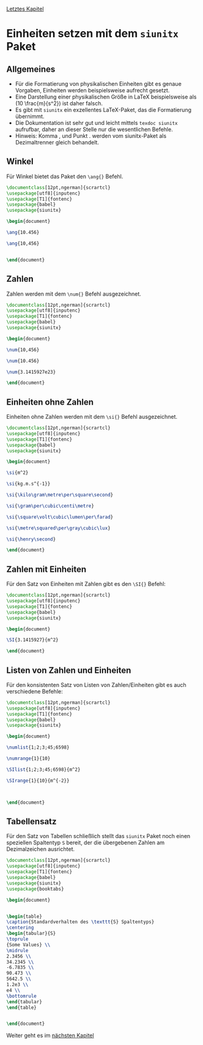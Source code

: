 [Letztes Kapitel](Kapitel11.md)

# Einheiten setzen mit dem ``siunitx`` Paket

## Allgemeines

* Für die Formatierung von physikalischen Einheiten gibt es genaue Vorgaben, Einheiten werden beispielsweise aufrecht gesetzt.
* Eine Darstellung einer physikalischen Größe in LaTeX beispielsweise als \(10 \frac{m}{s^2}\) ist daher falsch.
* Es gibt mit ``siunitx`` ein exzellentes LaTeX-Paket, das die Formatierung übernimmt. 
* Die Dokumentation ist sehr gut und leicht mittels ``texdoc siunitx`` aufrufbar, daher an dieser Stelle nur die wesentlichen Befehle.
* Hinweis: Komma , und Punkt . werden vom siunitx-Paket als Dezimaltrenner gleich behandelt.


## Winkel 

Für Winkel bietet das Paket den ``\ang{}`` Befehl.

```latex
\documentclass[12pt,ngerman]{scrartcl}
\usepackage[utf8]{inputenc}
\usepackage[T1]{fontenc}
\usepackage{babel}
\usepackage{siunitx}

\begin{document}

\ang{10.456}

\ang{10,456}


\end{document}
```

## Zahlen


Zahlen werden mit dem ``\num{}`` Befehl ausgezeichnet.

```latex
\documentclass[12pt,ngerman]{scrartcl}
\usepackage[utf8]{inputenc}
\usepackage[T1]{fontenc}
\usepackage{babel}
\usepackage{siunitx}

\begin{document}

\num{10,456}

\num{10.456}

\num{3.1415927e23}

\end{document}
```
## Einheiten ohne Zahlen


Einheiten ohne Zahlen werden mit dem ``\si{}`` Befehl ausgezeichnet.

```latex
\documentclass[12pt,ngerman]{scrartcl}
\usepackage[utf8]{inputenc}
\usepackage[T1]{fontenc}
\usepackage{babel}
\usepackage{siunitx}

\begin{document}

\si{m^2}

\si{kg.m.s^{-1}}

\si{\kilo\gram\metre\per\square\second} 

\si{\gram\per\cubic\centi\metre} 

\si{\square\volt\cubic\lumen\per\farad}

\si{\metre\squared\per\gray\cubic\lux}

\si{\henry\second}

\end{document}
```

## Zahlen mit Einheiten

Für den Satz von Einheiten mit Zahlen gibt es den  ``\SI{}`` Befehl:

```latex
\documentclass[12pt,ngerman]{scrartcl}
\usepackage[utf8]{inputenc}
\usepackage[T1]{fontenc}
\usepackage{babel}
\usepackage{siunitx}

\begin{document}

\SI{3.1415927}{m^2}

\end{document}
```


## Listen von Zahlen und Einheiten

Für den konsistenten Satz von Listen von Zahlen/Einheiten gibt es auch verschiedene Befehle:


```latex
\documentclass[12pt,ngerman]{scrartcl}
\usepackage[utf8]{inputenc}
\usepackage[T1]{fontenc}
\usepackage{babel}
\usepackage{siunitx}

\begin{document}

\numlist{1;2;3;45;6598}

\numrange{1}{10}

\SIlist{1;2;3;45;6598}{m^2}

\SIrange{1}{10}{m^{-2}}



\end{document}
```

## Tabellensatz 

Für den Satz von Tabellen schließlich stellt das ``siunitx`` Paket noch einen speziellen Spaltentyp ``S`` bereit, der die übergebenen Zahlen am Dezimalzeichen ausrichtet.

```latex
\documentclass[12pt,ngerman]{scrartcl}
\usepackage[utf8]{inputenc}
\usepackage[T1]{fontenc}
\usepackage{babel}
\usepackage{siunitx}
\usepackage{booktabs}

\begin{document}


\begin{table}
\caption{Standardverhalten des \texttt{S} Spaltentyps}
\centering
\begin{tabular}{S}
\toprule
{Some Values} \\
\midrule
2.3456 \\
34.2345 \\
-6.7835 \\
90.473 \\
5642.5 \\
1.2e3 \\
e4 \\
\bottomrule
\end{tabular}
\end{table}


\end{document}
```


Weiter geht es im [nächsten Kapitel](Kapitel13.md)